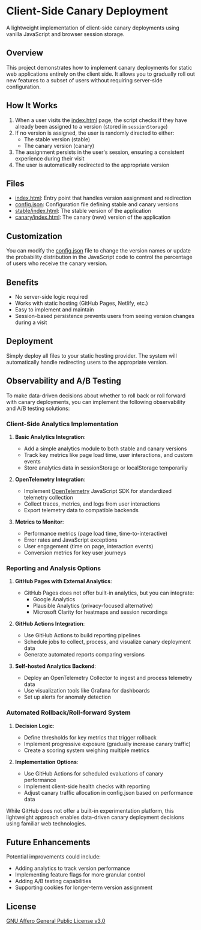 # Client-Side Canary Deployment

A lightweight implementation of client-side canary deployments using vanilla JavaScript and browser session storage.

## Overview

This project demonstrates how to implement canary deployments for static web applications entirely on the client side. It allows you to gradually roll out new features to a subset of users without requiring server-side configuration.

## How It Works

1. When a user visits the [index.html](index.html) page, the script checks if they have already been assigned to a version (stored in `sessionStorage`)
2. If no version is assigned, the user is randomly directed to either:
   - The stable version (stable)
   - The canary version (canary)
3. The assignment persists in the user's session, ensuring a consistent experience during their visit
4. The user is automatically redirected to the appropriate version

## Files

- [index.html](index.html): Entry point that handles version assignment and redirection
- [config.json](config.json): Configuration file defining stable and canary versions
- [stable/index.html](stable/index.html): The stable version of the application
- [canary/index.html](canary/index.html): The canary (new) version of the application

## Customization

You can modify the [config.json](config.json) file to change the version names or update the probability distribution in the JavaScript code to control the percentage of users who receive the canary version.

## Benefits

- No server-side logic required
- Works with static hosting (GitHub Pages, Netlify, etc.)
- Easy to implement and maintain
- Session-based persistence prevents users from seeing version changes during a visit

## Deployment

Simply deploy all files to your static hosting provider. The system will automatically handle redirecting users to the appropriate version.

## Observability and A/B Testing

To make data-driven decisions about whether to roll back or roll forward with canary deployments, you can implement the following observability and A/B testing solutions:

### Client-Side Analytics Implementation

1. **Basic Analytics Integration**:
   - Add a simple analytics module to both stable and canary versions
   - Track key metrics like page load time, user interactions, and custom events
   - Store analytics data in sessionStorage or localStorage temporarily

2. **OpenTelemetry Integration**:
   - Implement [OpenTelemetry](https://opentelemetry.io/) JavaScript SDK for standardized telemetry collection
   - Collect traces, metrics, and logs from user interactions
   - Export telemetry data to compatible backends

3. **Metrics to Monitor**:
   - Performance metrics (page load time, time-to-interactive)
   - Error rates and JavaScript exceptions
   - User engagement (time on page, interaction events)
   - Conversion metrics for key user journeys

### Reporting and Analysis Options

1. **GitHub Pages with External Analytics**:
   - GitHub Pages does not offer built-in analytics, but you can integrate:
     - Google Analytics
     - Plausible Analytics (privacy-focused alternative)
     - Microsoft Clarity for heatmaps and session recordings

2. **GitHub Actions Integration**:
   - Use GitHub Actions to build reporting pipelines
   - Schedule jobs to collect, process, and visualize canary deployment data
   - Generate automated reports comparing versions

3. **Self-hosted Analytics Backend**:
   - Deploy an OpenTelemetry Collector to ingest and process telemetry data
   - Use visualization tools like Grafana for dashboards
   - Set up alerts for anomaly detection

### Automated Rollback/Roll-forward System

1. **Decision Logic**:
   - Define thresholds for key metrics that trigger rollback
   - Implement progressive exposure (gradually increase canary traffic)
   - Create a scoring system weighing multiple metrics

2. **Implementation Options**:
   - Use GitHub Actions for scheduled evaluations of canary performance
   - Implement client-side health checks with reporting
   - Adjust canary traffic allocation in config.json based on performance data

While GitHub does not offer a built-in experimentation platform, this lightweight approach enables data-driven canary deployment decisions using familiar web technologies.

## Future Enhancements

Potential improvements could include:
- Adding analytics to track version performance
- Implementing feature flags for more granular control
- Adding A/B testing capabilities
- Supporting cookies for longer-term version assignment

## License

[GNU Affero General Public License v3.0](LICENSE)